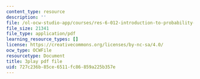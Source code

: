 ```yaml
---
content_type: resource
description: ''
file: /ol-ocw-studio-app/courses/res-6-012-introduction-to-probability-spring-2018/727c236b85ce6511fc86859a225b357e_8yaRt24qA1M.pdf
file_size: 21341
file_type: application/pdf
learning_resource_types: []
license: https://creativecommons.org/licenses/by-nc-sa/4.0/
ocw_type: OCWFile
resourcetype: Document
title: 3play pdf file
uid: 727c236b-85ce-6511-fc86-859a225b357e
---
```

